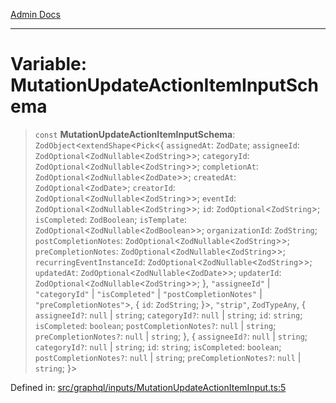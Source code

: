 [Admin Docs](/)

***

# Variable: MutationUpdateActionItemInputSchema

> `const` **MutationUpdateActionItemInputSchema**: `ZodObject`\<`extendShape`\<`Pick`\<\{ `assignedAt`: `ZodDate`; `assigneeId`: `ZodOptional`\<`ZodNullable`\<`ZodString`\>\>; `categoryId`: `ZodOptional`\<`ZodNullable`\<`ZodString`\>\>; `completionAt`: `ZodOptional`\<`ZodNullable`\<`ZodDate`\>\>; `createdAt`: `ZodOptional`\<`ZodDate`\>; `creatorId`: `ZodOptional`\<`ZodNullable`\<`ZodString`\>\>; `eventId`: `ZodOptional`\<`ZodNullable`\<`ZodString`\>\>; `id`: `ZodOptional`\<`ZodString`\>; `isCompleted`: `ZodBoolean`; `isTemplate`: `ZodOptional`\<`ZodNullable`\<`ZodBoolean`\>\>; `organizationId`: `ZodString`; `postCompletionNotes`: `ZodOptional`\<`ZodNullable`\<`ZodString`\>\>; `preCompletionNotes`: `ZodOptional`\<`ZodNullable`\<`ZodString`\>\>; `recurringEventInstanceId`: `ZodOptional`\<`ZodNullable`\<`ZodString`\>\>; `updatedAt`: `ZodOptional`\<`ZodNullable`\<`ZodDate`\>\>; `updaterId`: `ZodOptional`\<`ZodNullable`\<`ZodString`\>\>; \}, `"assigneeId"` \| `"categoryId"` \| `"isCompleted"` \| `"postCompletionNotes"` \| `"preCompletionNotes"`\>, \{ `id`: `ZodString`; \}\>, `"strip"`, `ZodTypeAny`, \{ `assigneeId?`: `null` \| `string`; `categoryId?`: `null` \| `string`; `id`: `string`; `isCompleted`: `boolean`; `postCompletionNotes?`: `null` \| `string`; `preCompletionNotes?`: `null` \| `string`; \}, \{ `assigneeId?`: `null` \| `string`; `categoryId?`: `null` \| `string`; `id`: `string`; `isCompleted`: `boolean`; `postCompletionNotes?`: `null` \| `string`; `preCompletionNotes?`: `null` \| `string`; \}\>

Defined in: [src/graphql/inputs/MutationUpdateActionItemInput.ts:5](https://github.com/Sourya07/talawa-api/blob/cfbd515d04ffba748b09232a33807f1845dd1878/src/graphql/inputs/MutationUpdateActionItemInput.ts#L5)
